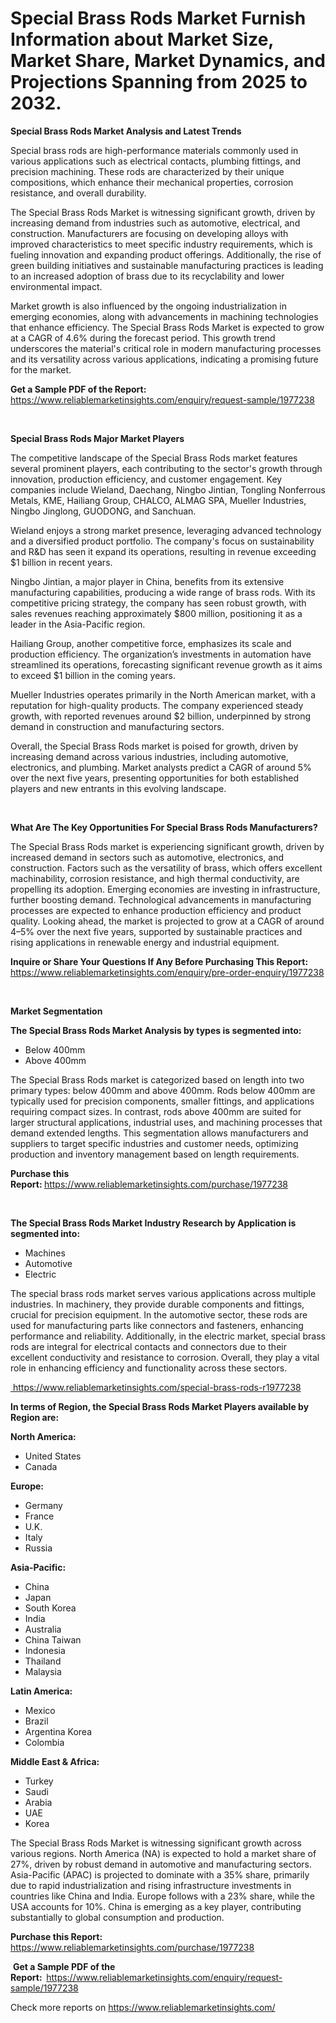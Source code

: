 <p><h1>Special Brass Rods Market Furnish Information about Market Size, Market Share, Market Dynamics, and Projections Spanning from 2025 to 2032.</h1></p><p><strong>Special Brass Rods Market Analysis and Latest Trends</strong></p>
<p><p>Special brass rods are high-performance materials commonly used in various applications such as electrical contacts, plumbing fittings, and precision machining. These rods are characterized by their unique compositions, which enhance their mechanical properties, corrosion resistance, and overall durability. </p><p>The Special Brass Rods Market is witnessing significant growth, driven by increasing demand from industries such as automotive, electrical, and construction. Manufacturers are focusing on developing alloys with improved characteristics to meet specific industry requirements, which is fueling innovation and expanding product offerings. Additionally, the rise of green building initiatives and sustainable manufacturing practices is leading to an increased adoption of brass due to its recyclability and lower environmental impact.</p><p>Market growth is also influenced by the ongoing industrialization in emerging economies, along with advancements in machining technologies that enhance efficiency. The Special Brass Rods Market is expected to grow at a CAGR of 4.6% during the forecast period. This growth trend underscores the material's critical role in modern manufacturing processes and its versatility across various applications, indicating a promising future for the market.</p></p>
<p><strong>Get a Sample PDF of the Report:&nbsp;</strong> <a href="https://www.reliablemarketinsights.com/enquiry/request-sample/1977238?utm_campaign=3320&utm_medium=2&utm_source=Github&utm_content=ia&utm_term=03042025&utm_id=special-brass-rods">https://www.reliablemarketinsights.com/enquiry/request-sample/1977238</a></p>
<p>&nbsp;</p>
<p><strong>Special Brass Rods Major Market Players</strong></p>
<p><p>The competitive landscape of the Special Brass Rods market features several prominent players, each contributing to the sector's growth through innovation, production efficiency, and customer engagement. Key companies include Wieland, Daechang, Ningbo Jintian, Tongling Nonferrous Metals, KME, Hailiang Group, CHALCO, ALMAG SPA, Mueller Industries, Ningbo Jinglong, GUODONG, and Sanchuan.</p><p>Wieland enjoys a strong market presence, leveraging advanced technology and a diversified product portfolio. The company's focus on sustainability and R&D has seen it expand its operations, resulting in revenue exceeding $1 billion in recent years. </p><p>Ningbo Jintian, a major player in China, benefits from its extensive manufacturing capabilities, producing a wide range of brass rods. With its competitive pricing strategy, the company has seen robust growth, with sales revenues reaching approximately $800 million, positioning it as a leader in the Asia-Pacific region.</p><p>Hailiang Group, another competitive force, emphasizes its scale and production efficiency. The organization’s investments in automation have streamlined its operations, forecasting significant revenue growth as it aims to exceed $1 billion in the coming years.</p><p>Mueller Industries operates primarily in the North American market, with a reputation for high-quality products. The company experienced steady growth, with reported revenues around $2 billion, underpinned by strong demand in construction and manufacturing sectors.</p><p>Overall, the Special Brass Rods market is poised for growth, driven by increasing demand across various industries, including automotive, electronics, and plumbing. Market analysts predict a CAGR of around 5% over the next five years, presenting opportunities for both established players and new entrants in this evolving landscape.</p></p>
<p>&nbsp;</p>
<p><strong>What Are The Key Opportunities For Special Brass Rods Manufacturers?</strong></p>
<p><p>The Special Brass Rods market is experiencing significant growth, driven by increased demand in sectors such as automotive, electronics, and construction. Factors such as the versatility of brass, which offers excellent machinability, corrosion resistance, and high thermal conductivity, are propelling its adoption. Emerging economies are investing in infrastructure, further boosting demand. Technological advancements in manufacturing processes are expected to enhance production efficiency and product quality. Looking ahead, the market is projected to grow at a CAGR of around 4–5% over the next five years, supported by sustainable practices and rising applications in renewable energy and industrial equipment.</p></p>
<p><strong>Inquire or Share Your Questions If Any Before Purchasing This Report:</strong> <a href="https://www.reliablemarketinsights.com/enquiry/pre-order-enquiry/1977238?utm_campaign=3320&utm_medium=2&utm_source=Github&utm_content=ia&utm_term=03042025&utm_id=special-brass-rods">https://www.reliablemarketinsights.com/enquiry/pre-order-enquiry/1977238</a></p>
<p>&nbsp;</p>
<p><strong>Market Segmentation</strong></p>
<p><strong>The Special Brass Rods Market Analysis by types is segmented into:</strong></p>
<p><ul><li>Below 400mm</li><li>Above 400mm</li></ul></p>
<p><p>The Special Brass Rods market is categorized based on length into two primary types: below 400mm and above 400mm. Rods below 400mm are typically used for precision components, smaller fittings, and applications requiring compact sizes. In contrast, rods above 400mm are suited for larger structural applications, industrial uses, and machining processes that demand extended lengths. This segmentation allows manufacturers and suppliers to target specific industries and customer needs, optimizing production and inventory management based on length requirements.</p></p>
<p><strong>Purchase this Report:&nbsp;</strong><a href="https://www.reliablemarketinsights.com/purchase/1977238?utm_campaign=3320&utm_medium=2&utm_source=Github&utm_content=ia&utm_term=03042025&utm_id=special-brass-rods">https://www.reliablemarketinsights.com/purchase/1977238</a></p>
<p>&nbsp;</p>
<p><strong>The Special Brass Rods Market Industry Research by Application is segmented into:</strong></p>
<p><ul><li>Machines</li><li>Automotive</li><li>Electric</li></ul></p>
<p><p>The special brass rods market serves various applications across multiple industries. In machinery, they provide durable components and fittings, crucial for precision equipment. In the automotive sector, these rods are used for manufacturing parts like connectors and fasteners, enhancing performance and reliability. Additionally, in the electric market, special brass rods are integral for electrical contacts and connectors due to their excellent conductivity and resistance to corrosion. Overall, they play a vital role in enhancing efficiency and functionality across these sectors.</p></p>
<p><a href="https://www.reliablemarketinsights.com/special-brass-rods-r1977238?utm_campaign=3320&utm_medium=2&utm_source=Github&utm_content=ia&utm_term=03042025&utm_id=special-brass-rods">&nbsp;https://www.reliablemarketinsights.com/special-brass-rods-r1977238</a></p>
<p><strong>In terms of Region, the Special Brass Rods Market Players available by Region are:</strong></p>
<p>
    <p> <strong> North America: </strong>
        <ul>
            <li>United States</li>
            <li>Canada</li>
        </ul>
        </p> 
    <p> <strong> Europe: </strong>
        <ul>
            <li>Germany</li>
            <li>France</li>
            <li>U.K.</li>
            <li>Italy</li>
            <li>Russia</li>
        </ul>
        </p> 
    <p> <strong> Asia-Pacific: </strong>
        <ul>
            <li>China</li>
            <li>Japan</li>
            <li>South Korea</li>
            <li>India</li>
            <li>Australia</li>
            <li>China Taiwan</li>
            <li>Indonesia</li>
            <li>Thailand</li>
            <li>Malaysia</li>
        </ul>
        </p> 
    <p> <strong> Latin America: </strong>
        <ul>
            <li>Mexico</li>
            <li>Brazil</li>
            <li>Argentina Korea</li>
            <li>Colombia</li>
        </ul>
        </p> 
    <p> <strong> Middle East & Africa: </strong>
        <ul>
            <li>Turkey</li>
            <li>Saudi</li>
            <li>Arabia</li>
            <li>UAE</li>
            <li>Korea</li>
        </ul>
    </p>
    </p>
<p><p>The Special Brass Rods Market is witnessing significant growth across various regions. North America (NA) is expected to hold a market share of 27%, driven by robust demand in automotive and manufacturing sectors. Asia-Pacific (APAC) is projected to dominate with a 35% share, primarily due to rapid industrialization and rising infrastructure investments in countries like China and India. Europe follows with a 23% share, while the USA accounts for 10%. China is emerging as a key player, contributing substantially to global consumption and production.</p></p>
<p><strong>Purchase this Report: </strong><a href="https://www.reliablemarketinsights.com/purchase/1977238?utm_campaign=3320&utm_medium=2&utm_source=Github&utm_content=ia&utm_term=03042025&utm_id=special-brass-rods">https://www.reliablemarketinsights.com/purchase/1977238</a></p>
<p>&nbsp;<strong>Get a Sample PDF of the Report:&nbsp;&nbsp;</strong><a href="https://www.reliablemarketinsights.com/enquiry/request-sample/1977238?utm_campaign=3320&utm_medium=2&utm_source=Github&utm_content=ia&utm_term=03042025&utm_id=special-brass-rods">https://www.reliablemarketinsights.com/enquiry/request-sample/1977238</a></p>
<p><strong></strong></p>
<p>Check more reports on <a href="https://www.reliablemarketinsights.com/?utm_campaign=3320&utm_medium=2&utm_source=Github&utm_content=ia&utm_term=03042025&utm_id=special-brass-rods">https://www.reliablemarketinsights.com/</a></p>